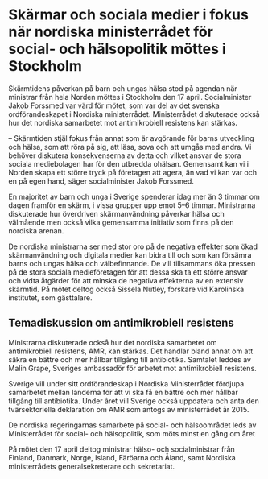 # Skärmar och sociala medier i fokus när nordiska ministerrådet för social- och hälsopolitik möttes i Stockholm

Skärmtidens påverkan på barn och ungas hälsa stod på agendan när ministrar från hela Norden möttes i Stockholm den 17 april. Socialminister Jakob Forssmed var värd för mötet, som var del av det svenska ordförandeskapet i Nordiska ministerrådet. Ministerrådet diskuterade också hur det nordiska samarbetet mot antimikrobiell resistens kan stärkas.


– Skärmtiden stjäl fokus från annat som är avgörande för barns utveckling och hälsa, som att röra på sig, att läsa, sova och att umgås med andra. Vi behöver diskutera konsekvenserna av detta och vilket ansvar de stora sociala mediebolagen har för den utbredda ohälsan. Gemensamt kan vi i Norden skapa ett större tryck på företagen att agera, än vad vi kan var och en på egen hand, säger socialminister Jakob Forssmed.

En majoritet av barn och unga i Sverige spenderar idag mer än 3 timmar om dagen framför en skärm, i vissa grupper upp emot 5–6 timmar. Ministrarna diskuterade hur överdriven skärmanvändning påverkar hälsa och välmående men också vilka gemensamma initiativ som finns på den nordiska arenan.

De nordiska ministrarna ser med stor oro på de negativa effekter som ökad skärmanvändning och digitala medier kan bidra till och som kan försämra barns och ungas hälsa och välbefinnande. De vill tillsammans öka pressen på de stora sociala medieföretagen för att dessa ska ta ett större ansvar och vidta åtgärder för att minska de negativa effekterna av en extensiv skärmtid. På mötet deltog också Sissela Nutley, forskare vid Karolinska institutet, som gästtalare.

## Temadiskussion om antimikrobiell resistens

Ministrarna diskuterade också hur det nordiska samarbetet om antimikrobiell resistens, AMR, kan stärkas. Det handlar bland annat om att säkra en bättre och mer hållbar tillgång till antibiotika. Samtalet leddes av Malin Grape, Sveriges ambassadör för arbetet mot antimikrobiell resistens.

Sverige vill under sitt ordförandeskap i Nordiska Ministerrådet fördjupa samarbetet mellan länderna för att vi ska få en bättre och mer hållbar tillgång till antibiotika. Under året vill Sverige också uppdatera och anta den tvärsektoriella deklaration om AMR som antogs av ministerrådet år 2015\.

De nordiska regeringarnas samarbete på social\- och hälsoområdet leds av Ministerrådet för social\- och hälsopolitik, som möts minst en gång om året

På mötet den 17 april deltog ministrar hälso\- och socialministrar från Finland, Danmark, Norge, Island, Färöarna och Åland, samt Nordiska ministerrådets generalsekreterare och sekretariat.
